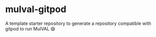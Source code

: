 # mulval-gitpod

A template starter repository to generate a repository compatible with gitpod to run MulVAL :smile:
